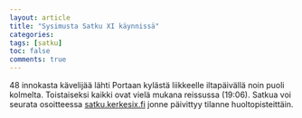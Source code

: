 ```yaml
---
layout: article
title: "Sysimusta Satku XI käynnissä"
categories:
tags: [satku]
toc: false
comments: true
---
```


48 innokasta kävelijää lähti Portaan kylästä liikkeelle iltapäivällä
noin puoli kolmelta. Toistaiseksi kaikki ovat vielä mukana reissussa
(19:06). Satkua voi seurata osoitteessa
[satku.kerkesix.fi](https://satku.kerkesix.fi) jonne päivittyy tilanne
huoltopisteittäin.
